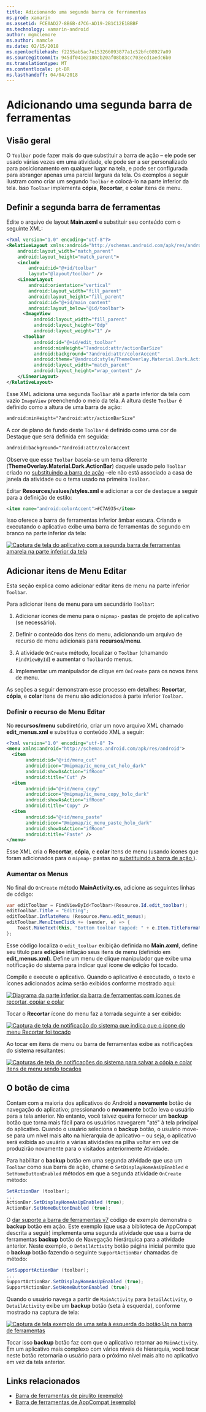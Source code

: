 ```yaml
---
title: Adicionando uma segunda barra de ferramentas
ms.prod: xamarin
ms.assetid: FCE0AD27-8B6B-47C6-AD19-2B1C12E1BBBF
ms.technology: xamarin-android
author: mgmclemore
ms.author: mamcle
ms.date: 02/15/2018
ms.openlocfilehash: f2255ab5ac7e153266093877a1c52bfc08927a09
ms.sourcegitcommit: 945df041e2180cb20af08b83cc703ecd1aedc6b0
ms.translationtype: MT
ms.contentlocale: pt-BR
ms.lasthandoff: 04/04/2018
---
```

# <a name="adding-a-second-toolbar"></a>Adicionando uma segunda barra de ferramentas


## <a name="overview"></a>Visão geral 

O `Toolbar` pode fazer mais do que substituir a barra de ação &ndash; ele pode ser usado várias vezes em uma atividade, ele pode ser a ser personalizado para posicionamento em qualquer lugar na tela, e pode ser configurada para abranger apenas uma parcial largura da tela. Os exemplos a seguir ilustram como criar um segundo `Toolbar` e colocá-lo na parte inferior da tela. Isso `Toolbar` implementa **cópia**, **Recortar**, e **colar** itens de menu. 


## <a name="define-the-second-toolbar"></a>Definir a segunda barra de ferramentas 

Edite o arquivo de layout **Main.axml** e substituir seu conteúdo com o seguinte XML:

```xml
<?xml version="1.0" encoding="utf-8"?>
<RelativeLayout xmlns:android="http://schemas.android.com/apk/res/android"
    android:layout_width="match_parent"
    android:layout_height="match_parent">
    <include
        android:id="@+id/toolbar"
        layout="@layout/toolbar" />
    <LinearLayout
        android:orientation="vertical"
        android:layout_width="fill_parent"
        android:layout_height="fill_parent"
        android:id="@+id/main_content"
        android:layout_below="@id/toolbar">
      <ImageView
          android:layout_width="fill_parent"
          android:layout_height="0dp"
          android:layout_weight="1" />
      <Toolbar
          android:id="@+id/edit_toolbar"
          android:minHeight="?android:attr/actionBarSize"
          android:background="?android:attr/colorAccent"
          android:theme="@android:style/ThemeOverlay.Material.Dark.ActionBar"
          android:layout_width="match_parent"
          android:layout_height="wrap_content" />
    </LinearLayout>
</RelativeLayout>
```

Esse XML adiciona uma segunda `Toolbar` até a parte inferior da tela com vazio `ImageView` preenchendo o meio da tela. A altura deste `Toolbar` é definido como a altura de uma barra de ação: 

```xml
android:minHeight="?android:attr/actionBarSize"
```

A cor de plano de fundo deste `Toolbar` é definido como uma cor de Destaque que será definida em seguida:

```xml
android:background="?android:attr/colorAccent
```

Observe que esse `Toolbar` baseia-se um tema diferente (**ThemeOverlay.Material.Dark.ActionBar**) daquele usado pelo `Toolbar` criado no [substituindo a barra de ação](~/android/user-interface/controls/tool-bar/replacing-the-action-bar.md) &ndash;ele não está associado a casa de janela da atividade ou o tema usado na primeira `Toolbar`.

Editar **Resources/values/styles.xml** e adicionar a cor de destaque a seguir para a definição de estilo: 

```xml
<item name="android:colorAccent">#C7A935</item>
```

Isso oferece a barra de ferramentas inferior âmbar escura. Criando e executando o aplicativo exibe uma barra de ferramentas de segundo em branco na parte inferior da tela: 

[![Captura de tela do aplicativo com a segunda barra de ferramentas amarela na parte inferior da tela](adding-a-second-toolbar-images/01-second-toolbar-sml.png)](adding-a-second-toolbar-images/01-second-toolbar.png#lightbox)


 
## <a name="add-edit-menu-items"></a>Adicionar itens de Menu Editar 

Esta seção explica como adicionar editar itens de menu na parte inferior `Toolbar`. 

Para adicionar itens de menu para um secundário `Toolbar`: 

1.  Adicionar ícones de menu para o `mipmap-` pastas de projeto de aplicativo (se necessário).

2.  Definir o conteúdo dos itens do menu, adicionando um arquivo de recurso de menu adicionais para **recursos/menu**. 

3.  A atividade `OnCreate` método, localizar o `Toolbar` (chamando `FindViewById`) e aumentar o `Toolbar`do menus.

4.  Implementar um manipulador de clique em `OnCreate` para os novos itens de menu. 

As seções a seguir demonstram esse processo em detalhes: **Recortar**, **cópia**, e **colar** itens de menu são adicionados à parte inferior `Toolbar`. 



### <a name="define-the-edit-menu-resource"></a>Definir o recurso de Menu Editar

No **recursos/menu** subdiretório, criar um novo arquivo XML chamado **edit_menus.xml** e substitua o conteúdo XML a seguir:

```xml
<?xml version="1.0" encoding="utf-8" ?>
<menu xmlns:android="http://schemas.android.com/apk/res/android">
  <item
       android:id="@+id/menu_cut"
       android:icon="@mipmap/ic_menu_cut_holo_dark"
       android:showAsAction="ifRoom"
       android:title="Cut" />
  <item
       android:id="@+id/menu_copy"
       android:icon="@mipmap/ic_menu_copy_holo_dark"
       android:showAsAction="ifRoom"
       android:title="Copy" />
  <item
       android:id="@+id/menu_paste"
       android:icon="@mipmap/ic_menu_paste_holo_dark"
       android:showAsAction="ifRoom"
       android:title="Paste" />
</menu>
```

Esse XML cria o **Recortar**, **cópia**, e **colar** itens de menu (usando ícones que foram adicionados para o `mipmap-` pastas no [substituindo a barra de ação ](~/android/user-interface/controls/tool-bar/replacing-the-action-bar.md)).



### <a name="inflate-the-menus"></a>Aumentar os Menus

No final do `OnCreate` método **MainActivity.cs**, adicione as seguintes linhas de código: 

```csharp
var editToolbar = FindViewById<Toolbar>(Resource.Id.edit_toolbar);
editToolbar.Title = "Editing";
editToolbar.InflateMenu (Resource.Menu.edit_menus);
editToolbar.MenuItemClick += (sender, e) => {
    Toast.MakeText(this, "Bottom toolbar tapped: " + e.Item.TitleFormatted, ToastLength.Short).Show();
};
```

Esse código localiza o `edit_toolbar` exibição definida no **Main.axml**, define seu título para **edição**e inflação seus itens de menu (definido em **edit_menus.xml**). Define um menu de clique manipulador que exibe uma notificação do sistema para indicar qual ícone de edição foi tocado. 

Compile e execute o aplicativo. Quando o aplicativo é executado, o texto e ícones adicionados acima serão exibidos conforme mostrado aqui: 

[![Diagrama da parte inferior da barra de ferramentas com ícones de recortar, copiar e colar](adding-a-second-toolbar-images/02-bottom-toolbar-sml.png)](adding-a-second-toolbar-images/02-bottom-toolbar.png#lightbox)

Tocar o **Recortar** ícone do menu faz a torrada seguinte a ser exibido: 

[![Captura de tela de notificação do sistema que indica que o ícone do menu Recortar foi tocado](adding-a-second-toolbar-images/03-bottom-tapped-sml.png)](adding-a-second-toolbar-images/03-bottom-tapped.png#lightbox)

Ao tocar em itens de menu ou barra de ferramentas exibe as notificações do sistema resultantes: 

[![Capturas de tela de notificações do sistema para salvar a cópia e colar itens de menu sendo tocados](adding-a-second-toolbar-images/04-menu-action-sml.png)](adding-a-second-toolbar-images/04-menu-action.png#lightbox)



## <a name="the-up-button"></a>O botão de cima 

Contam com a maioria dos aplicativos do Android a **novamente** botão de navegação do aplicativo; pressionando o **novamente** botão leva o usuário para a tela anterior.
No entanto, você talvez queira fornecer um **backup** botão que torna mais fácil para os usuários navegarem "até" à tela principal do aplicativo. Quando o usuário seleciona o **backup** botão, o usuário move-se para um nível mais alto na hierarquia de aplicativo &ndash; ou seja, o aplicativo será exibida ao usuário a várias atividades na pilha voltar em vez de produzirão novamente para o visitados anteriormente Atividade. 

Para habilitar o **backup** botão em uma segunda atividade que usa um `Toolbar` como sua barra de ação, chame o `SetDisplayHomeAsUpEnabled` e `SetHomeButtonEnabled` métodos em que a segunda atividade `OnCreate` método:

```csharp
SetActionBar (toolbar);
...
ActionBar.SetDisplayHomeAsUpEnabled (true);
ActionBar.SetHomeButtonEnabled (true);
```

O [dar suporte a barra de ferramentas v7](https://developer.xamarin.com/samples/monodroid/Supportv7/AppCompat/Toolbar/) código de exemplo demonstra o **backup** botão em ação. Este exemplo (que usa a biblioteca de AppCompat descrita a seguir) implementa uma segunda atividade que usa a barra de ferramentas **backup** botão de Navegação hierárquica para a atividade anterior. Neste exemplo, o `DetailActivity` botão página inicial permite que o **backup** botão fazendo o seguinte `SupportActionBar` chamadas de método: 

```csharp
SetSupportActionBar (toolbar);
...
SupportActionBar.SetDisplayHomeAsUpEnabled (true);
SupportActionBar.SetHomeButtonEnabled (true);
```

Quando o usuário navega a partir de `MainActivity` para `DetailActivity`, o `DetailActivity` exibe um **backup** botão (seta à esquerda), conforme mostrado na captura de tela:

[![Captura de tela exemplo de uma seta à esquerda do botão Up na barra de ferramentas](adding-a-second-toolbar-images/05-up-button-sml.png)](adding-a-second-toolbar-images/05-up-button.png#lightbox)

Tocar isso **backup** botão faz com que o aplicativo retornar ao `MainActivity`. Em um aplicativo mais complexo com vários níveis de hierarquia, você tocar neste botão retornaria o usuário para o próximo nível mais alto no aplicativo em vez da tela anterior. 



## <a name="related-links"></a>Links relacionados

- [Barra de ferramentas de pirulito (exemplo)](https://developer.xamarin.com/samples/monodroid/android5.0/Toolbar/)
- [Barra de ferramentas de AppCompat (exemplo)](https://developer.xamarin.com/samples/monodroid/Supportv7/AppCompat/Toolbar/)
